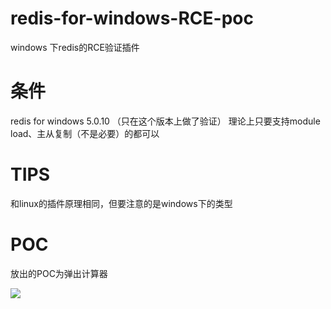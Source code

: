 # redis-for-windows-RCE-poc
windows 下redis的RCE验证插件

# 条件
redis for windows 5.0.10 （只在这个版本上做了验证）
理论上只要支持module load、主从复制（不是必要）的都可以

# TIPS
和linux的插件原理相同，但要注意的是windows下的类型

# POC
放出的POC为弹出计算器

![](Snipaste_2022-12-05_19-31-09.png)
